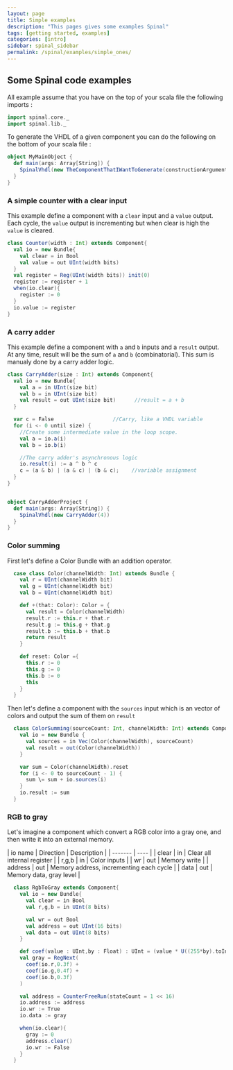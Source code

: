 ```yaml
---
layout: page
title: Simple examples
description: "This pages gives some examples Spinal"
tags: [getting started, examples]
categories: [intro]
sidebar: spinal_sidebar
permalink: /spinal/examples/simple_ones/
---
```


## Some Spinal code examples

All example assume that you have on the top of your scala file the following imports :

```scala
import spinal.core._
import spinal.lib._
```

To generate the VHDL of a given component you can do the following on the bottom of your scala file :

```scala
object MyMainObject {
  def main(args: Array[String]) {
    SpinalVhdl(new TheComponentThatIWantToGenerate(constructionArguments))
  }
}
```

### A simple counter with a clear input
This example define a component with a `clear` input and a `value` output.
Each cycle, the `value` output is incrementing but when clear is high the `value` is cleared.

```scala
class Counter(width : Int) extends Component{
  val io = new Bundle{
    val clear = in Bool
    val value = out UInt(width bits)
  }
  val register = Reg(UInt(width bits)) init(0)
  register := register + 1
  when(io.clear){
    register := 0
  }
  io.value := register
}
```

### A carry adder
This example define a component with `a` and `b` inputs and a `result` output.
At any time, result will be the sum of `a` and `b` (combinatorial).
This sum is manualy done by a carry adder logic.

```scala
class CarryAdder(size : Int) extends Component{
  val io = new Bundle{
    val a = in UInt(size bit)
    val b = in UInt(size bit)
    val result = out UInt(size bit)      //result = a + b
  }

  var c = False                   //Carry, like a VHDL variable
  for (i <- 0 until size) {
    //Create some intermediate value in the loop scope.
    val a = io.a(i)
    val b = io.b(i)

    //The carry adder's asynchronous logic
    io.result(i) := a ^ b ^ c
    c = (a & b) | (a & c) | (b & c);    //variable assignment
  }
}


object CarryAdderProject {
  def main(args: Array[String]) {
    SpinalVhdl(new CarryAdder(4))
  }
}
```


### Color summing

First let's define a Color Bundle with an addition operator.

```scala
  case class Color(channelWidth: Int) extends Bundle {
    val r = UInt(channelWidth bit)
    val g = UInt(channelWidth bit)
    val b = UInt(channelWidth bit)

    def +(that: Color): Color = {
      val result = Color(channelWidth)
      result.r := this.r + that.r
      result.g := this.g + that.g
      result.b := this.b + that.b
      return result
    }

    def reset: Color ={
      this.r := 0
      this.g := 0
      this.b := 0
      this        
    }
  }
```

Then let's define a component with the `sources` input which is an vector of colors and output the sum of them on `result`

```scala
  class ColorSumming(sourceCount: Int, channelWidth: Int) extends Component {
    val io = new Bundle {
      val sources = in Vec(Color(channelWidth), sourceCount)
      val result = out(Color(channelWidth))
    }

    var sum = Color(channelWidth).reset
    for (i <- 0 to sourceCount - 1) {
      sum \= sum + io.sources(i)
    }
    io.result := sum
  }

```

### RGB to gray

Let's imagine a component which convert a RGB color into a gray one, and then write it into an external memory.

| io name  | Direction | Description |
| ------- | ---- |
| clear | in | Clear all internal register |
| r,g,b | in | Color inputs |
| wr | out | Memory write |
| address | out | Memory address, incrementing each cycle |
| data | out | Memory data, gray level |


```scala
  class RgbToGray extends Component{
    val io = new Bundle{
      val clear = in Bool
      val r,g,b = in UInt(8 bits)

      val wr = out Bool
      val address = out UInt(16 bits)
      val data = out UInt(8 bits)
    }

    def coef(value : UInt,by : Float) : UInt = (value * U((255*by).toInt,8 bits) >> 8)
    val gray = RegNext(
      coef(io.r,0.3f) +
      coef(io.g,0.4f) +
      coef(io.b,0.3f)
    )

    val address = CounterFreeRun(stateCount = 1 << 16)
    io.address := address
    io.wr := True
    io.data := gray

    when(io.clear){
      gray := 0
      address.clear()
      io.wr := False
    }
  }

```
